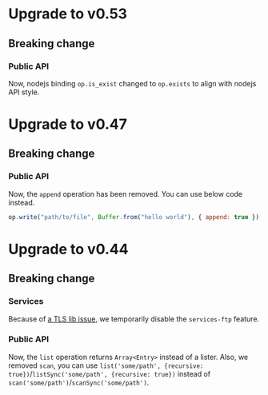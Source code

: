 # Upgrade to v0.53

## Breaking change

### Public API

Now, nodejs binding `op.is_exist` changed to `op.exists` to align with nodejs API style.

# Upgrade to v0.47

## Breaking change

### Public API

Now, the `append` operation has been removed. You can use below code instead.

```js
op.write("path/to/file", Buffer.from("hello world"), { append: true });
```

# Upgrade to v0.44

## Breaking change

### Services

Because of [a TLS lib issue](https://github.com/apache/opendal/issues/3650), we temporarily disable the `services-ftp` feature.

### Public API

Now, the `list` operation returns `Array<Entry>` instead of a lister.
Also, we removed `scan`, you can use `list('some/path', {recursive: true})`/`listSync('some/path', {recursive: true})` instead of `scan('some/path')`/`scanSync('some/path')`.
